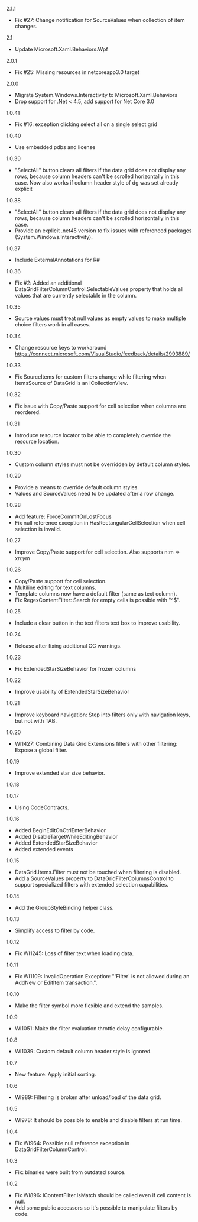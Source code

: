 ﻿2.1.1
- Fix #27: Change notification for SourceValues when collection of item changes.

2.1
- Update Microsoft.Xaml.Behaviors.Wpf

2.0.1
- Fix #25: Missing resources in netcoreapp3.0 target
 
2.0.0
- Migrate System.Windows.Interactivity to Microsoft.Xaml.Behaviors
- Drop support for .Net < 4.5, add support for Net Core 3.0

1.0.41
- Fix #16: exception clicking select all on a single select grid

1.0.40
- Use embedded pdbs and license

1.0.39
- "SelectAll" button clears all filters if the data grid does not display any rows, because column headers can't be scrolled horizontally in this case. Now also works if column header style of dg was set already explicit

1.0.38
- "SelectAll" button clears all filters if the data grid does not display any rows, because column headers can't be scrolled horizontally in this case.
- Provide an explicit .net45 version to fix issues with referenced packages (System.Windows.Interactivity). 

1.0.37
* Include ExternalAnnotations for R# 

1.0.36
* Fix #2: Added an additional DataGridFilterColumnControl.SelectableValues property that holds all values that are currently selectable in the column.

1.0.35
* Source values must treat null values as empty values to make multiple choice filters work in all cases.

1.0.34
* Change resource keys to workaround https://connect.microsoft.com/VisualStudio/feedback/details/2993889/

1.0.33
* Fix SourceItems for custom filters change while filtering when ItemsSource of DataGrid is an ICollectionView.

1.0.32
* Fix issue with  Copy/Paste support for cell selection when columns are reordered.

1.0.31
* Introduce resource locator to be able to completely override the resource location.

1.0.30
* Custom column styles must not be overridden by default column styles.

1.0.29
* Provide a means to override default column styles.
* Values and SourceValues need to be updated after a row change.

1.0.28
* Add feature: ForceCommitOnLostFocus 
* Fix null reference exception in HasRectangularCellSelection when cell selection is invalid.

1.0.27
* Improve Copy/Paste support for cell selection. Also supports n:m => x*n:y*m

1.0.26
* Copy/Paste support for cell selection.
* Multiline editing for text columns.
* Template columns now have a default filter (same as text column).
* Fix RegexContentFilter: Search for empty cells is possible with "^$".

1.0.25
* Include a clear button in the text filters text box to improve usability.

1.0.24
* Release after fixing additional CC warnings.

1.0.23
* Fix ExtendedStarSizeBehavior for frozen columns

1.0.22
* Improve usability of ExtendedStarSizeBehavior

1.0.21
* Improve keyboard navigation: Step into filters only with navigation keys, but not with TAB.

1.0.20
* WI1427: Combining Data Grid Extensions filters with other filtering: Expose a global filter.

1.0.19
* Improve extended star size behavior.

1.0.18

1.0.17
* Using CodeContracts.

1.0.16
* Added BeginEditOnCtrlEnterBehavior
* Added DisableTargetWhileEditingBehavior
* Added ExtendedStarSizeBehavior
* Added extended events

1.0.15
* DataGrid.Items.Filter must not be touched when filtering is disabled.
* Add a SourceValues property to DataGridFilterColumnsControl to support specialized filters with extended selection capabilities.

1.0.14
* Add the GroupStyleBinding helper class.

1.0.13
* Simplify access to filter by code.

1.0.12
* Fix WI1245: Loss of filter text when loading data.

1.0.11
* Fix WI1109: InvalidOperation Exception: "'Filter' is not allowed during an AddNew or EditItem transaction.".

1.0.10
* Make the filter symbol more flexible and extend the samples.

1.0.9
* WI1051: Make the filter evaluation throttle delay configurable.

1.0.8
* WI1039: Custom default column header style is ignored.

1.0.7
* New feature: Apply initial sorting.

1.0.6
* WI989: Filtering is broken after unload/load of the data grid.

1.0.5
* WI978: It should be possible to enable and disable filters at run time.

1.0.4
* Fix WI964: Possible null reference exception in DataGridFilterColumnControl.

1.0.3
* Fix: binaries were built from outdated source.

1.0.2
* Fix WI896: IContentFilter.IsMatch should be called even if cell content is null.
* Add some public accessors so it's possible to manipulate filters by code.